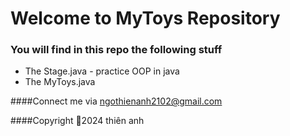 # Welcome to MyToys Repository

### You will find in this repo the following stuff

* The Stage.java - practice OOP in java
* The MyToys.java

####Connect me via ngothienanh2102@gmail.com

####Copyright &#23;2024 thiên anh